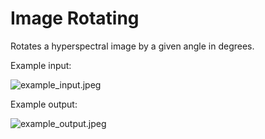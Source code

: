 # Image Rotating

Rotates a hyperspectral image by a given angle in degrees.

Example input:

![example_input.jpeg](https://s2.loli.net/2023/01/29/JyE56dkx3MG2B4D.jpg)

Example output:

![example_output.jpeg](https://s2.loli.net/2023/01/29/sTQrwzed5CJFIEi.jpg)